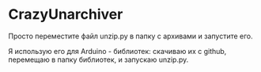 # CrazyUnarchiver
Просто переместите файл unzip.py в папку с архивами и запустите его.
 
Я использую его для Arduino - библиотек: скачиваю их с github, перемещаю в папку библиотек, и запускаю unzip.py.
